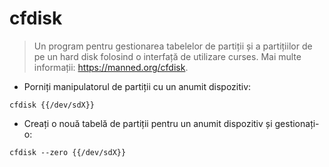 # cfdisk

> Un program pentru gestionarea tabelelor de partiții și a partițiilor de pe un hard disk folosind o interfață de utilizare curses.
> Mai multe informații: <https://manned.org/cfdisk>.

- Porniți manipulatorul de partiții cu un anumit dispozitiv:

`cfdisk {{/dev/sdX}}`

- Creați o nouă tabelă de partiții pentru un anumit dispozitiv și gestionați-o:

`cfdisk --zero {{/dev/sdX}}`
